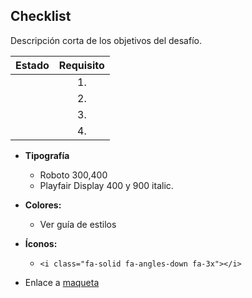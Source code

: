 ## Checklist 

Descripción corta de los objetivos del desafío.

|Estado|Requisito|
|:-------:|:------:|
||1. |
||2. |
||3. |
||4. |




* **Tipografía** 
  * Roboto 300,400
  * Playfair Display 400 y 900 italic.
* **Colores:**
  * Ver guía de estilos
* **Íconos:**
  * `<i class="fa-solid fa-angles-down fa-3x"></i>`

* Enlace a [maqueta](https://xd.adobe.com/spec/dcf92897-39ba-4e9a-4d25-af16b55e2c78-aac8/grid)

